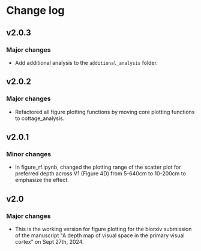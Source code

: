 # Change log

## v2.0.3
### Major changes
- Add additional analysis to the `additional_analysis` folder.

## v2.0.2
### Major changes
- Refactored all figure plotting functions by moving core plotting functions to cottage_analysis.

## v2.0.1
### Minor changes
- In figure_rf.ipynb, changed the plotting range of the scatter plot for preferred depth across V1 (Figure 4D) from 5-640cm to 10-200cm to emphasize the effect.

## v2.0
### Major changes
- This is the working version for figure plotting for the biorxiv submission of the manuscript "A depth map of visual space in the primary visual cortex" on Sept 27th, 2024.